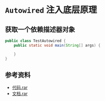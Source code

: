 # `Autowired` 注入底层原理

## 获取一个依赖描述器对象
```java
public class TestAutowired {
    public static void main(String[] args) {

    }
}
```

## 参考资料
- [代码.rar](/spring/code.rar)
- [文档.rar](/spring/doc.rar)